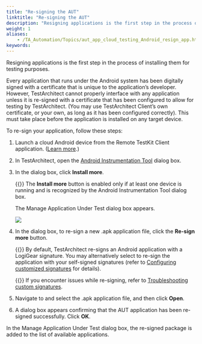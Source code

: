 ```yaml
--- 
title: "Re-signing the AUT"
linktitle: "Re-signing the AUT"
description: "Resigning applications is the first step in the process of installing them for testing purposes."
weight: 1
aliases: 
    - /TA_Automation/Topics/aut_app_cloud_testing_Android_resign_app.html
keywords: 
---
```


Resigning applications is the first step in the process of installing them for testing purposes.

Every application that runs under the Android system has been digitally signed with a certificate that is unique to the application’s developer. However, TestArchitect cannot properly interface with any application unless it is re-signed with a certificate that has been configured to allow for testing by TestArchitect. \(You may use TestArchitect Client’s own certificate, or your own, as long as it has been configured correctly\). This must take place before the application is installed on any target device.

To re-sign your application, follow these steps:

1.  Launch a cloud Android device from the Remote TestKit Client application. \([Learn more](/automation-guide/application-testing/mobile-testing/testing-in-the-cloud/testarchitect-and-remote-testkit/testing-native-applications/android-cloud-devices/prerequisites/enabling-the-android-adb-command).\)

2.  In TestArchitect, open the [Android Instrumentation Tool](/automation-guide/application-testing/mobile-testing/testing-mobile-applications/android-automation/android-instrumentation-tool/) dialog box.

3.  In the dialog box, click **Install more**.

    {{<note>}} The **Install more** button is enabled only if at least one device is running and is recognized by the Android Instrumentation Tool dialog box.

    The Manage Application Under Test dialog box appears.

    ![](/images/TA_Automation/Images/RTK_Manage_app_dlg.png)

4.  In the dialog box, to re-sign a new .apk application file, click the **Re-sign more** button.

    {{<important>}} By default, TestArchitect re-signs an Android application with a LogiGear signature. You may alternatively select to re-sign the application with your self-signed signatures \(refer to [Configuring customized signatures](/automation-guide/application-testing/mobile-testing/testing-mobile-applications/android-automation/configuring-customized-signatures/) for details\).

    {{<note>}} If you encounter issues while re-signing, refer to [Troubleshooting custom signatures](/automation-guide/application-testing/mobile-testing/testing-mobile-applications/android-automation/configuring-customized-signatures/troubleshooting-custom-signatures-android).

5.  Navigate to and select the .apk application file, and then click **Open**.

6.  A dialog box appears confirming that the AUT application has been re-signed successfully. Click **OK**.


In the Manage Application Under Test dialog box, the re-signed package is added to the list of available applications.



